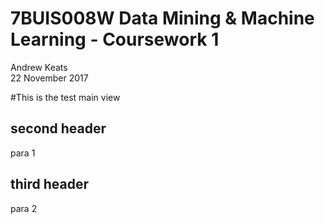 # 7BUIS008W Data Mining & Machine Learning - Coursework 1
Andrew Keats  
22 November 2017  

#This is the test main view

## second header
para 1

## third header
para 2
